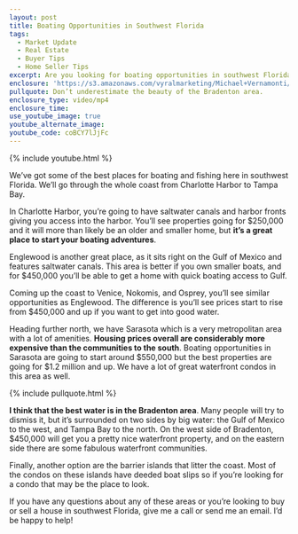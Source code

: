 ```yaml
---
layout: post
title: Boating Opportunities in Southwest Florida
tags:
  - Market Update
  - Real Estate
  - Buyer Tips
  - Home Seller Tips
excerpt: Are you looking for boating opportunities in southwest Florida? Today I’ve got a list of the best places to look.
enclosure: 'https://s3.amazonaws.com/vyralmarketing/Michael+Vernamonti/Gulf+Coast+Real+Estate+Boating+Options.mp4'
pullquote: Don’t underestimate the beauty of the Bradenton area.
enclosure_type: video/mp4
enclosure_time:
use_youtube_image: true
youtube_alternate_image:
youtube_code: coBCY7lJjFc
---
```



{% include youtube.html %}

We’ve got some of the best places for boating and fishing here in southwest Florida. We’ll go through the whole coast from Charlotte Harbor to Tampa Bay.

In Charlotte Harbor, you’re going to have saltwater canals and harbor fronts giving you access into the harbor. You’ll see properties going for $250,000 and it will more than likely be an older and smaller home, but **it’s a great place to start your boating adventures**.&nbsp;

Englewood is another great place, as it sits right on the Gulf of Mexico and features saltwater canals. This area is better if you own smaller boats, and for $450,000 you’ll be able to get a home with quick boating access to Gulf.

Coming up the coast to Venice, Nokomis, and Osprey, you’ll see similar opportunities as Englewood. The difference is you’ll see prices start to rise from $450,000 and up if you want to get into good water.&nbsp;

Heading further north, we have Sarasota which is a very metropolitan area with a lot of amenities. **Housing prices overall are considerably more expensive than the communities to the south**. Boating opportunities in Sarasota are going to start around $550,000 but the best properties are going for $1.2 million and up. We have a lot of great waterfront condos in this area as well.

{% include pullquote.html %}

**I think that the best water is in the Bradenton area**. Many people will try to dismiss it, but it’s surrounded on two sides by big water: the Gulf of Mexico to the west, and Tampa Bay to the north. On the west side of Bradenton, $450,000 will get you a pretty nice waterfront property, and on the eastern side there are some fabulous waterfront communities.

Finally, another option are the barrier islands that litter the coast. Most of the condos on these islands have deeded boat slips so if you’re looking for a condo that may be the place to look.

If you have any questions about any of these areas or you’re looking to buy or sell a house in southwest Florida, give me a call or send me an email. I’d be happy to help!